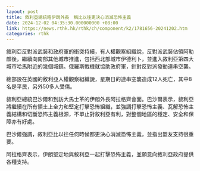 ```yaml
---
layout: post
title: 敘利亞總統晤伊朗外長　稱比以往更決心消滅恐怖主義
date: 2024-12-02 04:35:30.000000000 +08:00
link: https://news.rthk.hk/rthk/ch/component/k2/1781656-20241202.htm
categories: rthk
---
```


敘利亞反對派武裝和政府軍的衝突持續，有人權觀察組織說，反對派武裝佔領阿勒頗後，繼續向南部其他城市推進，包括西北部城市伊德利卜，並進入敘利亞第四大城市哈馬附近的幾個城鎮。俄羅斯戰機就協助政府軍，針對反對派發動連串空襲。

總部設在英國的敘利亞人權觀察組織說，星期日的連串空襲造成12人死亡，其中8名是平民，另外50多人受傷。

敘利亞總統巴沙爾和到訪大馬士革的伊朗外長阿拉格齊會面。巴沙爾表示，敘利亞將繼續在所有領土上全力和堅定打擊恐怖組織，並強調打擊恐怖主義、瓦解恐怖主義結構和切斷恐怖主義根源，不單止對敘利亞有利，對整個地區的穩定、安全和保障亦有好處。

巴沙爾強調，敘利亞比以往任何時候都更決心消滅恐怖主義，並指出盟友支持很重要。

阿拉格齊表示，伊朗堅定地與敘利亞一起打擊恐怖主義，並願意向敘利亞政府提供各種支持。
